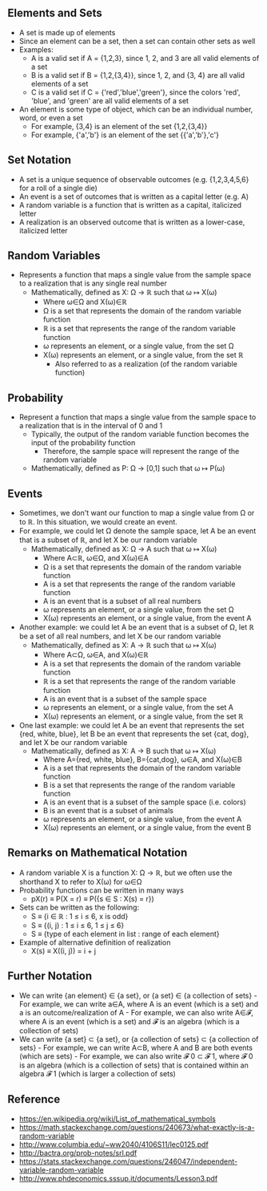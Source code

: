 ## Elements and Sets
- A set is made up of elements
- Since an element can be a set, then a set can contain other sets as well
- Examples:
	- A is a valid set if A = {1,2,3}, since 1, 2, and 3 are all valid elements of a set
	- B is a valid set if B = {1,2,{3,4}}, since 1, 2, and {3, 4} are all valid elements of a set
	- C is a valid set if C = {'red','blue','green'}, since the colors 'red', 'blue', and 'green' are all valid elements of a set
- An element is some type of object, which can be an individual number, word, or even a set
	- For example, {3,4} is an element of the set {1,2,{3,4}}
	- For example, {'a','b'} is an element of the set {{'a','b'},'c'}

## Set Notation
- A set is a unique sequence of observable outcomes (e.g. {1,2,3,4,5,6} for a roll of a single die)
- An event is a set of outcomes that is written as a capital letter (e.g. A)
- A random variable is a function that is written as a capital, italicized letter 
- A realization is an observed outcome that is written as a lower-case, italicized letter

## Random Variables
- Represents a function that maps a single value from the sample space to a realization that is any single real number
	- Mathematically, defined as X: Ω → ℝ such that ω ↦ X(ω)
		- Where ω∈Ω and X(ω)∈ℝ
		- Ω is a set that represents the domain of the random variable function
		- ℝ is a set that represents the range of the random variable function
		- ω represents an element, or a single value, from the set Ω
		- X(ω) represents an element, or a single value, from the set ℝ
			- Also referred to as a realization (of the random variable function)

## Probability
- Represent a function that maps a single value from the sample space to a realization that is in the interval of 0 and 1
	- Typically, the output of the random variable function becomes the input of the probability function
		- Therefore, the sample space will represent the range of the random variable
	- Mathematically, defined as P: Ω → [0,1] such that ω ↦ P(ω)

## Events
- Sometimes, we don't want our function to map a single value from Ω or to ℝ. In this situation, we would create an event.
- For example, we could let Ω denote the sample space, let A be an event that is a subset of ℝ, and let X be our random variable
	- Mathematically, defined as X: Ω → A such that ω ↦ X(ω)
		- Where A⊂ℝ, ω∈Ω, and X(ω)∈A 
		- Ω is a set that represents the domain of the random variable function
		- A is a set that represents the range of the random variable function
		- A is an event that is a subset of all real numbers
		- ω represents an element, or a single value, from the set Ω
		- X(ω) represents an element, or a single value, from the event A
- Another example: we could let A be an event that is a subset of Ω, let ℝ be a set of all real numbers, and let X be our random variable
	- Mathematically, defined as X: A → ℝ such that ω ↦ X(ω)
		- Where A⊂Ω, ω∈A, and X(ω)∈ℝ
		- A is a set that represents the domain of the random variable function
		- ℝ is a set that represents the range of the random variable function
		- A is an event that is a subset of the sample space
		- ω represents an element, or a single value, from the set A
		- X(ω) represents an element, or a single value, from the set ℝ
- One last example: we could let A be an event that represents the set {red, white, blue}, let B be an event that represents the set {cat, dog}, and let X be our random variable
	- Mathematically, defined as X: A → B such that ω ↦ X(ω)
		- Where A={red, white, blue}, B={cat,dog}, ω∈A, and X(ω)∈B
		- A is a set that represents the domain of the random variable function
		- B is a set that represents the range of the random variable function
		- A is an event that is a subset of the sample space (i.e. colors)
		- B is an event that is a subset of animals
		- ω represents an element, or a single value, from the event A
		- X(ω) represents an element, or a single value, from the event B

## Remarks on Mathematical Notation
- A random variable X is a function X: Ω → ℝ, but we often use the shorthand X to refer to X(ω) for ω∈Ω
- Probability functions can be written in many ways
	- pX(r) ≡ P(X = r) ≡ P({s ∈ S : X(s) = r})
- Sets can be written as the following:
	- S ≡ {i ∈ ℝ : 1 ≤ i ≤ 6, x is odd}
	- S ≡ {(i, j) : 1 ≤ i ≤ 6, 1 ≤ j ≤ 6}
	- S ≡ {type of each element in list : range of each element}
- Example of alternative definition of realization
	- X(s) ≡ X((i, j)) = i + j

## Further Notation
- We can write {an element} ∈ {a set}, or {a set} ∈ {a collection of sets}
        - For example, we can write a∈A, where A is an event (which is a set) and a is an outcome/realization of A
        - For example, we can also write A∈𝓕, where A is an event (which is a set) and 𝓕 is an algebra (which is a collection of sets)
- We can write {a set} ⊂ {a set}, or {a collection of sets} ⊂ {a collection of sets}
        - For example, we can write A⊂B, where A and B are both events (which are sets)
        - For example, we can also write 𝓕 0 ⊂ 𝓕 1, where 𝓕 0 is an algebra (which is a collection of sets) that is contained within an algebra 𝓕 1 (which is larger a collection of sets)

## Reference
- https://en.wikipedia.org/wiki/List_of_mathematical_symbols
- https://math.stackexchange.com/questions/240673/what-exactly-is-a-random-variable
- http://www.columbia.edu/~ww2040/4106S11/lec0125.pdf
- http://bactra.org/prob-notes/srl.pdf
- https://stats.stackexchange.com/questions/246047/independent-variable-random-variable
- http://www.phdeconomics.sssup.it/documents/Lesson3.pdf
